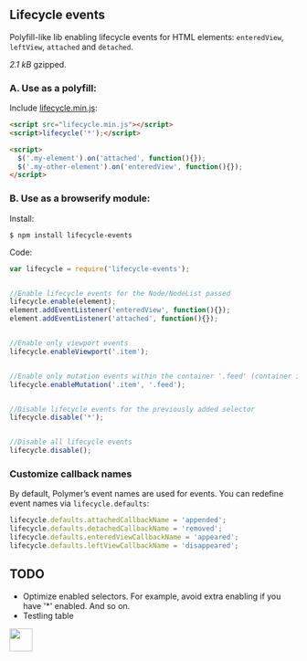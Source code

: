## Lifecycle events

Polyfill-like lib enabling lifecycle events for HTML elements: `enteredView`, `leftView`, `attached` and `detached`.

_2.1 kB_ gzipped.


### A. Use as a polyfill:

Include [lifecycle.min.js](https://github.com/dfcreative/lifecycle/raw/master/dist/lifecycle.min.js):

```html
<script src="lifecycle.min.js"></script>
<script>lifecycle('*');</script>

<script>
  $('.my-element').on('attached', function(){});
  $('.my-other-element').on('enteredView', function(){});
</script>
```


### B. Use as a browserify module:

Install:

`$ npm install lifecycle-events`


Code:

```js
var lifecycle = require('lifecycle-events');


//Enable lifecycle events for the Node/NodeList passed
lifecycle.enable(element);
element.addEventListener('enteredView', function(){});
element.addEventListener('attached', function(){});


//Enable only viewport events
lifecycle.enableViewport('.item');


//Enable only mutation events within the container '.feed' (container is optional)
lifecycle.enableMutation('.item', '.feed');


//Disable lifecycle events for the previously added selector
lifecycle.disable('*');


//Disable all lifecycle events
lifecycle.disable();
```

### Customize callback names

By default, Polymer’s event names are used for events.
You can redefine event names via `lifecycle.defaults`:

```js
lifecycle.defaults.attachedCallbackName = 'appended';
lifecycle.defaults.detachedCallbackName = 'removed';
lifecycle.defaults.enteredViewCallbackName = 'appeared';
lifecycle.defaults.leftViewCallbackName = 'disappeared';
```


## TODO

* Optimize enabled selectors. For example, avoid extra enabling if you have '*' enabled. And so on.
* Testling table


<a href="http://unlicense.org/UNLICENSE"><img src="http://upload.wikimedia.org/wikipedia/commons/6/62/PD-icon.svg" width="40"/></a>
